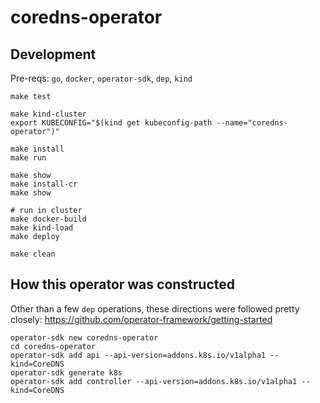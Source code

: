 # coredns-operator

## Development
Pre-reqs:
`go`, `docker`, `operator-sdk`, `dep`, `kind`

```shell
make test

make kind-cluster
export KUBECONFIG="$(kind get kubeconfig-path --name="coredns-operator")"

make install
make run

make show
make install-cr
make show

# run in cluster
make docker-build
make kind-load
make deploy

make clean
```

## How this operator was constructed
Other than a few `dep` operations,
these directions were followed pretty closely:
https://github.com/operator-framework/getting-started

```shell
operator-sdk new coredns-operator
cd coredns-operator
operator-sdk add api --api-version=addons.k8s.io/v1alpha1 --kind=CoreDNS
operator-sdk generate k8s
operator-sdk add controller --api-version=addons.k8s.io/v1alpha1 --kind=CoreDNS
```
